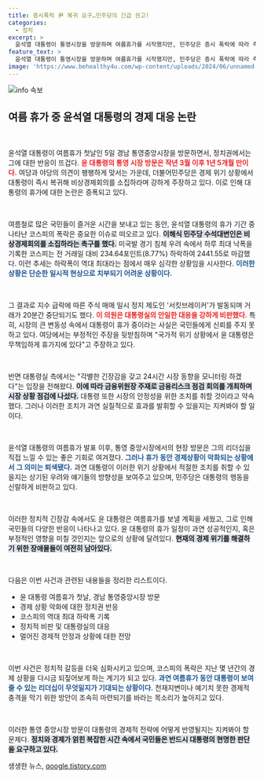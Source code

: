 ```yaml
---
title: 증시폭락 尹 복귀 요구…민주당의 긴급 권고!
categories:
  - 정치
excerpt: >
  윤석열 대통령이 통영시장을 방문하며 여름휴가를 시작했지만, 민주당은 증시 폭락에 따라 즉각 복귀를 요구하고 있습니다. 긴급 경제회의 소집과 컨틴전시 플랜 필요성을 강조하며, 대통령의 무책임한 휴가를 비판하고 있습니다.
feature_text: >
  윤석열 대통령이 통영시장을 방문하며 여름휴가를 시작했지만, 민주당은 증시 폭락에 따라 즉각 복귀를 요구하고 있습니다. 긴급 경제회의 소집과 컨틴전시 플랜 필요성을 강조하며, 대통령의 무책임한 휴가를 비판하고 있습니다.
image: 'https://www.behealthy4u.com/wp-content/uploads/2024/06/unnamed-file.png'
---
```


<p><img src="https://www.behealthy4u.com/wp-content/uploads/2024/06/unnamed-file.png" alt="info 속보" /></p>

<h2 data-ke-size="size26">여름 휴가 중 윤석열 대통령의 경제 대응 논란</h2>

<p data-ke-size="size16">&nbsp;</p>

<p>윤석열 대통령이 여름휴가 첫날인 5일 경남 통영중앙시장을 방문하면서, 정치권에서는 그에 대한 반응이 뜨겁다. <b><span style="color: #ee2323;">윤 대통령의 통영 시장 방문은 작년 3월 이후 1년 5개월 만이다.</span></b> 여당과 야당의 의견이 팽팽하게 맞서는 가운데, 더불어민주당은 경제 위기 상황에서 대통령이 즉시 복귀해 비상경제회의를 소집하라며 강하게 주장하고 있다. 이로 인해 대통령의 휴가에 대한 논란은 증폭되고 있다.</p>

<p data-ke-size="size16">&nbsp;</p>

<p>여름철로 많은 국민들이 즐거운 시간을 보내고 있는 동안, 윤석열 대통령의 휴가 기간 중 나타난 코스피의 폭락은 중요한 이슈로 떠오르고 있다. <b><span style="background-color: #21538527;">이해식 민주당 수석대변인은 비상경제회의를 소집하라는 촉구를 했다.</span></b>  미국발 경기 침체 우려 속에서 하루 최대 낙폭을 기록한 코스피는 전 거래일 대비 234.64포인트(8.77%) 하락하여 2441.55로 마감했다. 이런 추세는 하락폭이 역대 최대라는 점에서 매우 심각한 상황임을 시사한다. <b><span style="color: #1a5490;">이러한 상황은 단순한 일시적 현상으로 치부되기 어려운 상황이다.</span></b></p>

<p data-ke-size="size16">&nbsp;</p>

<p>그 결과로 지수 급락에 따른 주식 매매 일시 정지 제도인 '서킷브레이커'가 발동되며 거래가 20분간 중단되기도 했다. <b><span style="color: #ee2323;">이 의원은 대통령실의 안일한 대응을 강하게 비판했다.</span></b> 특히, 시장의 큰 변동성 속에서 대통령이 휴가 중이라는 사실은 국민들에게 신뢰를 주지 못하고 있다. 여당에서는 부정적인 주장을 뒷받침하며 "국가적 위기 상황에서 윤 대통령은 무책임하게 휴가지에 있다"고 주장하고 있다.</p>

<p data-ke-size="size16">&nbsp;</p>

<p>반면 대통령실 측에서는 "각별한 긴장감을 갖고 24시간 시장 동향을 모니터링 하겠다"는 입장을 전해왔다. <b><span style="background-color: #21538527;">이에 따라 금융위원장 주재로 금융리스크 점검 회의를 개최하며 시장 상황 점검에 나섰다.</span></b> 대통령 또한 시장의 안정성을 위한 조치를 취할 것이라고 약속했다. 그러나 이러한 조치가 과연 실질적으로 효과를 발휘할 수 있을지는 지켜봐야 할 일이다.</p>

<p data-ke-size="size16">&nbsp;</p>

<p>윤석열 대통령의 여름휴가 발표 이후, 통영 중앙시장에서의 현장 방문은 그의 리더십을 직접 느낄 수 있는 좋은 기회로 여겨졌다. <b><span style="color: #1a5490;">그러나 휴가 동안 경제상황이 악화되는 상황에서 그 의미는 퇴색됐다.</span></b> 과연 대통령이 이러한 위기 상황에서 적절한 조치를 취할 수 있을지는 상기된 우려와 얘기들의 방향성을 보여주고 있으며, 민주당은 대통령의 행동을 신랄하게 비판하고 있다.</p>

<p data-ke-size="size16">&nbsp;</p>

<p>이러한 정치적 긴장감 속에서도 윤 대통령은 여름휴가를 보낼 계획을 세웠고, 그로 인해 국민들의 다양한 반응이 나타나고 있다. 윤 대통령의 휴가 일정이 과연 성공적인지, 혹은 부정적인 영향을 미칠 것인지는 앞으로의 상황에 달려있다. <b><span style="background-color: #21538527;">현재의 경제 위기를 해결하기 위한 장애물들이 여전히 남아있다.</span></b> </p>

<p data-ke-size="size16">&nbsp;</p>

<p>다음은 이번 사건과 관련된 내용들을 정리한 리스트이다.</p>

<ul>
  <li>윤 대통령 여름휴가 첫날, 경남 통영중앙시장 방문</li>
  <li>경제 상황 악화에 대한 정치권 반응</li>
  <li>코스피의 역대 최대 하락폭 기록</li>
  <li>정치적 비판 및 대통령실의 대응</li>
  <li>멀어진 경제적 안정과 상황에 대한 전망</li>
</ul>

<p data-ke-size="size16">&nbsp;</p>

<p>이번 사건은 정치적 갈등을 더욱 심화시키고 있으며, 코스피의 폭락은 지난 몇 년간의 경제 상황을 다시금 되짚어보게 하는 계기가 되고 있다. <b><span style="color: #1a5490;">과연 여름휴가 동안 대통령이 보여줄 수 있는 리더십이 무엇일지가 기대되는 상황이다.</span></b> 천재지변이나 예기치 못한 경제적 충격을 막기 위한 방안이 조속히 마련되기를 바라는 목소리가 높아지고 있다.</p>

<p data-ke-size="size16">&nbsp;</p>

<p>이러한 통영 중앙시장 방문이 대통령의 경제적 전략에 어떻게 반영될지는 지켜봐야 할 문제다. <b><span style="background-color: #21538527;">정치와 경제가 얽힌 복잡한 시간 속에서 국민들은 반드시 대통령의 현명한 판단을 요구하고 있다.</span></b></p>
생생한 뉴스, <a href="https://qoogle.tistory.com" rel="dofollow">qoogle.tistory.com</a>


